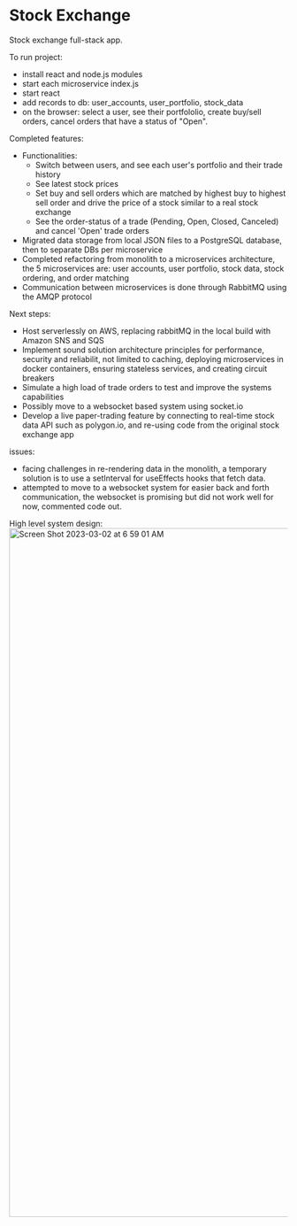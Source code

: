 # Stock Exchange

Stock exchange full-stack app.

To run project:

-  install react and node.js modules
-  start each microservice index.js
-  start react
-  add records to db: user_accounts, user_portfolio, stock_data
-  on the browser: select a user, see their portfololio, create buy/sell orders, cancel orders that have a status of "Open".

Completed features:

-  Functionalities:
   -  Switch between users, and see each user's portfolio and their trade history
   -  See latest stock prices
   -  Set buy and sell orders which are matched by highest buy to highest sell order and drive the price of a stock similar to a real stock exchange
   -  See the order-status of a trade (Pending, Open, Closed, Canceled) and cancel 'Open' trade orders
-  Migrated data storage from local JSON files to a PostgreSQL database, then to separate DBs per microservice
-  Completed refactoring from monolith to a microservices architecture, the 5 microservices are: user accounts, user portfolio, stock data, stock ordering, and order matching
-  Communication between microservices is done through RabbitMQ using the AMQP protocol

Next steps:

-  Host serverlessly on AWS, replacing rabbitMQ in the local build with Amazon SNS and SQS
-  Implement sound solution architecture principles for performance, security and reliabilit, not limited to caching, deploying microservices in docker containers, ensuring stateless services, and creating circuit breakers
-  Simulate a high load of trade orders to test and improve the systems capabilities
-  Possibly move to a websocket based system using socket.io
-  Develop a live paper-trading feature by connecting to real-time stock data API such as polygon.io, and re-using code from the original stock exchange app

issues:

-  facing challenges in re-rendering data in the monolith, a temporary solution is to use a setInterval for useEffects hooks that fetch data.
-  attempted to move to a websocket system for easier back and forth communication, the websocket is promising but did not work well for now, commented code out.

High level system design:
<img width="1245" alt="Screen Shot 2023-03-02 at 6 59 01 AM" src="https://user-images.githubusercontent.com/52921619/222810242-33159bfc-c21d-4a5b-b285-f711f8527d66.png">
